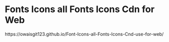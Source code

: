 <h1> Fonts Icons all Fonts Icons Cdn for Web </h1>
https://owaisgit123.github.io/Font-Icons-all-Fonts-Icons-Cnd-use-for-web/
